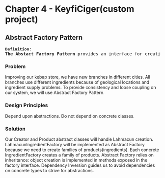 # Chapter 4 - KeyfiCiger(custom project)

## Abstract Factory Pattern

<pre>
<font size="3"><b>Definition</b></font>:
<b>The Abstact Factory Pattern</b> provides an interface for creating families or dependent objects without specifying their concrete classes.
</pre>

### Problem
Improving our kebap store, we have new branches in different cities. 
All branches use different ingredients because of geological locations and ingredient supply problems.
To provide consistency and loose coupling on our system, we will use Abstract Factory Pattern.

### Design Principles
Depend upon abstractions. Do not depend on concrete classes.

### Solution
Our Creator and Product abstract classes will handle Lahmacun creation.
LahmacunIngredientFactory will be implemented as Abstract Factory because we need to create families of products(ingredients).
Each concrete IngredientFactory creates a family of products.
Abstract Factory relies on inheritance: object creation is implemented in methods exposed in the factory interface.
Dependency Inversion guides us to avoid dependencies on concrete types  to strive for abstractions.  
